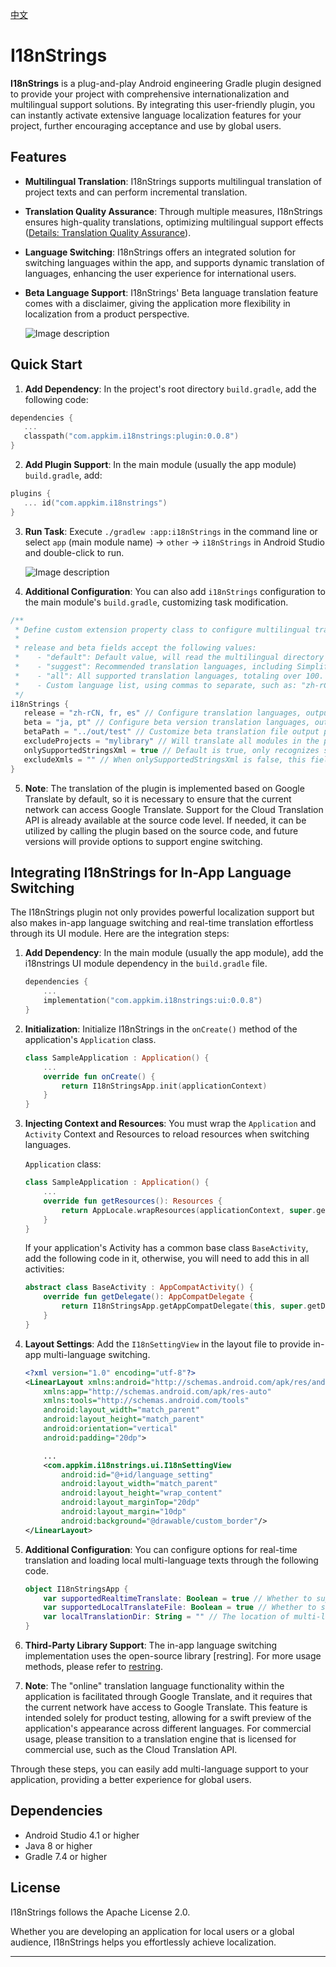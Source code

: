[中文](README_CN.md)

# I18nStrings

**I18nStrings** is a plug-and-play Android engineering Gradle plugin designed to provide your project with comprehensive internationalization and multilingual support solutions. By integrating this user-friendly plugin, you can instantly activate extensive language localization features for your project, further encouraging acceptance and use by global users.

## Features

- **Multilingual Translation**: I18nStrings supports multilingual translation of project texts and can perform incremental translation.
- **Translation Quality Assurance**: Through multiple measures, I18nStrings ensures high-quality translations, optimizing multilingual support effects ([Details: Translation Quality Assurance](doc/quality.md)).
- **Language Switching**: I18nStrings offers an integrated solution for switching languages within the app, and supports dynamic translation of languages, enhancing the user experience for international users.
- **Beta Language Support**: I18nStrings' Beta language translation feature comes with a disclaimer, giving the application more flexibility in localization from a product perspective.

  ![Image description](./assets/ui.png)

## Quick Start

1. **Add Dependency**: In the project's root directory `build.gradle`, add the following code:

```kotlin
dependencies {
   ...
   classpath("com.appkim.i18nstrings:plugin:0.0.8")
}
```

2. **Add Plugin Support**: In the main module (usually the app module) `build.gradle`, add:

```kotlin
plugins {
   ... id("com.appkim.i18nstrings")
}
```

3. **Run Task**: Execute `./gradlew :app:i18nStrings` in the command line or select `app` (main module name) -> `other` -> `i18nStrings` in Android Studio and double-click to run.

   ![Image description](./assets/plugin.png)

4. **Additional Configuration**: You can also add `i18nStrings` configuration to the main module's `build.gradle`, customizing task modification.

```kotlin Sample code
/**
 * Define custom extension property class to configure multilingual translation options.
 *
 * release and beta fields accept the following values:
 *    - "default": Default value, will read the multilingual directory existing in the app module under release, as the list of languages to be translated.
 *    - "suggest": Recommended translation languages, including Simplified Chinese, French, German, Indonesian, Japanese, Portuguese, Spanish, etc.
 *    - "all": All supported translation languages, totaling over 100. Please note that for 600 texts, translation may take 1-2 hours, so the "suggest" option is recommended.
 *    - Custom language list, using commas to separate, such as: "zh-rCN,fr,de,id,ja,pt,es".
 */
i18nStrings {
   release = "zh-rCN, fr, es" // Configure translation languages, output to corresponding values folder. Default value is "default".
   beta = "ja, pt" // Configure beta version translation languages, output to main project's assets directory, to be used with com.appkim.i18nstrings.ui library.
   betaPath = "../out/test" // Customize beta translation file output path.
   excludeProjects = "mylibrary" // Will translate all modules in the project by default, use this option to exclude specific modules.
   onlySupportedStringsXml = true // Default is true, only recognizes strings.xml files.
   excludeXmls = "" // When onlySupportedStringsXml is false, this field can be used to exclude specific xml files.
}
```

5. **Note**: The translation of the plugin is implemented based on Google Translate by default, so it is necessary to ensure that the current network can access Google Translate. Support for the Cloud Translation API is already available at the source code level. If needed, it can be utilized by calling the plugin based on the source code, and future versions will provide options to support engine switching.

## Integrating I18nStrings for In-App Language Switching

The I18nStrings plugin not only provides powerful localization support but also makes in-app language switching and real-time translation effortless through its UI module. Here are the integration steps:

1. **Add Dependency**: In the main module (usually the app module), add the i18nstrings UI module dependency in the `build.gradle` file.

   ```kotlin DSL
   dependencies {
       ...
       implementation("com.appkim.i18nstrings:ui:0.0.8")
   }
   ```

2. **Initialization**: Initialize I18nStrings in the `onCreate()` method of the application's `Application` class.

   ```kotlin
   class SampleApplication : Application() {
       ...
       override fun onCreate() {
           return I18nStringsApp.init(applicationContext)
       }
   }
   ```

3. **Injecting Context and Resources**: You must wrap the `Application` and `Activity` Context and Resources to reload resources when switching languages.

   `Application` class:

   ```kotlin
   class SampleApplication : Application() {
       ...
       override fun getResources(): Resources {
           return AppLocale.wrapResources(applicationContext, super.getResources())
       }
   }
   ```

   If your application's Activity has a common base class `BaseActivity`, add the following code in it, otherwise, you will need to add this in all activities:

   ```kotlin
   abstract class BaseActivity : AppCompatActivity() {
       override fun getDelegate(): AppCompatDelegate {
           return I18nStringsApp.getAppCompatDelegate(this, super.getDelegate())
       }
   }
   ```

4. **Layout Settings**: Add the `I18nSettingView` in the layout file to provide in-app multi-language switching.

   ```xml
   <?xml version="1.0" encoding="utf-8"?>
   <LinearLayout xmlns:android="http://schemas.android.com/apk/res/android"
       xmlns:app="http://schemas.android.com/apk/res-auto"
       xmlns:tools="http://schemas.android.com/tools"
       android:layout_width="match_parent"
       android:layout_height="match_parent"
       android:orientation="vertical"
       android:padding="20dp">
   
       ...
       <com.appkim.i18nstrings.ui.I18nSettingView
           android:id="@+id/language_setting"
           android:layout_width="match_parent"
           android:layout_height="wrap_content"
           android:layout_marginTop="20dp"
           android:layout_margin="10dp"
           android:background="@drawable/custom_border"/>
   </LinearLayout>
   ```

5. **Additional Configuration**: You can configure options for real-time translation and loading local multi-language texts through the following code.

   ```kotlin
   object I18nStringsApp {
       var supportedRealtimeTranslate: Boolean = true // Whether to support app real-time translation
       var supportedLocalTranslateFile: Boolean = true // Whether to support loading multi-language texts from local storage
       var localTranslationDir: String = "" // The location of multi-language text files in local storage
   }
   ```

6. **Third-Party Library Support**: The in-app language switching implementation uses the open-source library [restring]. For more usage methods, please refer to [restring](https://github.com/B3nedikt/restring).

7. **Note**: The "online" translation language functionality within the application is facilitated through Google Translate, and it requires that the current network have access to Google Translate. This feature is intended solely for product testing, allowing for a swift preview of the application's appearance across different languages. For commercial usage, please transition to a translation engine that is licensed for commercial use, such as the Cloud Translation API.

Through these steps, you can easily add multi-language support to your application, providing a better experience for global users.

## Dependencies

- Android Studio 4.1 or higher
- Java 8 or higher
- Gradle 7.4 or higher

## License

I18nStrings follows the Apache License 2.0.

Whether you are developing an application for local users or a global audience, I18nStrings helps you effortlessly achieve localization.

---